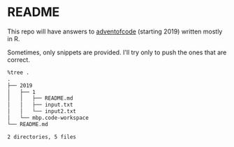 # README

This repo will have answers to [adventofcode](https://adventofcode.com/) (starting 2019) written mostly in R.

Sometimes, only snippets are provided. I'll try only to push the ones that are correct.

```txt
%tree .
.
├── 2019
│   ├── 1
│   │   ├── README.md
│   │   ├── input.txt
│   │   └── input2.txt
│   └── mbp.code-workspace
└── README.md

2 directories, 5 files
```
